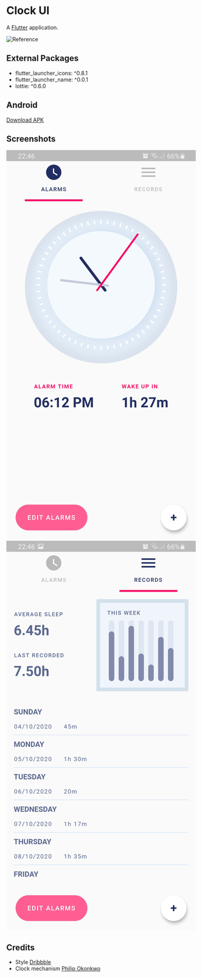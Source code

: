 # Clock UI

A [Flutter](https://flutter.dev/) application.

![Reference](https://cdn.dribbble.com/users/594915/screenshots/6259293/clock.jpg)

## External Packages

* flutter_launcher_icons: ^0.8.1
* flutter_launcher_name: ^0.0.1
* lottie: ^0.6.0

## Android

[Download APK](release/app-release.apk)

## Screenshots
![screenshot1](release/screenchot1.jpg)
![screenshot2](release/screenchot2.jpg)

## Credits

* Style [Dribbble](https://dribbble.com/shots/6259293-Sleep-Tracker-App)
* Clock mechanism [Philip Okonkwo](https://medium.com/@NPKompleet/creating-an-analog-clock-in-flutter-i-68def107d9f4)
